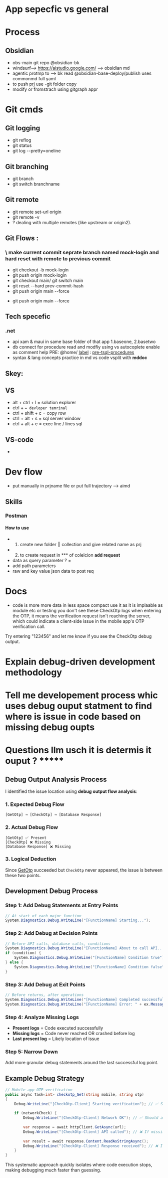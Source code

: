 

# App sepecfic vs general 

# Process
## Obsidian
* obs-main git repo @obsidian-bk
* windsurf--> https://aistudio.google.com/ --> obsidian md 
* agentic protmp to --> bk read @obsidian-base-deploy/publish uses commonmd full yaml 
* to push prj  use -git folder copy 
* modify or fromstrach using gitgraph  appr 





# Git cmds
## Git logging 
* git reflog
* git status 
* git log --pretty=oneline 


## Git branching 
* git branch
* git switch branchname

## Git remote 
* git remote set-url origin <new-url>
* git remote -v
* ? dealing with multiple remotes (like upstream or origin2).

## Git Flows :
### \\ make current commit seprate branch named mock-login and  hard reset  with remote to previous commit 
* git checkout -b mock-login
* git push origin  mock-login
* git checkout main/ git switch main 
* git reset --hard prev-commit-hash
* git push origin main --force
<!-- Push Changes to Remote -->

* git push origin main --force


## Tech specefic 
### .net 
* api xam & maui in same base folder of that app 1.baseone, 2.basetwo
* db connect for procedure read and  modfiy using vs autocoplete enable as comment help PRE: @home/ [label](./path) : [pre-tsql-procedures](./pre-tsql-procedures)
* syntax & lang concepts  practice in md vs code vsplit with **mddoc**


## Skey:
## VS
* alt + ctrl + l = solution explorer 
* ctrl + ` = devloper temrinal `
* ctrl + shift + c = copy row 
* ctrl + alt + s = sql server window 
* ctrl + alt + e = exec line / lines sql 


## VS-code
* 


# Dev flow 
* put manually in  prjname file or put full trajectory --> aimd 



## Skills

### Postman 
#### How to use
* 1. create new folder || collection and give related name as prj 
* 2. to create request in *** of colelcion  **add request**
* data as query parameter ? = 
* add path parameters 
* raw  and key value json data to post req 





# Docs 
* code is more more data in less space compact use it as it is implaable as module etc or testing 
you don't see these CheckOtp logs when entering the OTP, it means the verification request isn't reaching the server, which could indicate a client-side issue in the mobile app's OTP verification call.

Try entering "123456" and let me know if you see the CheckOtp debug output.

# Explain debug-driven development methodology
# Tell me  developement process whic uses debug ouput statment to find where is issue in code  based on missing debug oupts 
# Questions llm usch it is determis it ouput ? *****


## Debug Output Analysis Process

I identified the issue location using **debug output flow analysis**:

### 1. **Expected Debug Flow**
```
[GetOtp] → [CheckOtp] → [Database Response]
```

### 2. **Actual Debug Flow**
```
[GetOtp] ✅ Present
[CheckOtp] ❌ Missing  
[Database Response] ❌ Missing
```

### 3. **Logical Deduction**
Since [GetOtp](cci:1://file:///c:/Users/Parth/Desktop/2025/CERS-baseone/CERS/WebApi/HitServices.cs:389:8-485:9) succeeded but `CheckOtp` never appeared, the issue is between these two points.

## Development Debug Process

### **Step 1: Add Debug Statements at Entry Points**
```csharp
// At start of each major function
System.Diagnostics.Debug.WriteLine("[FunctionName] Starting...");
```

### **Step 2: Add Debug at Decision Points**
```csharp
// Before API calls, database calls, conditions
System.Diagnostics.Debug.WriteLine("[FunctionName] About to call API...");
if (condition) {
    System.Diagnostics.Debug.WriteLine("[FunctionName] Condition true");
} else {
    System.Diagnostics.Debug.WriteLine("[FunctionName] Condition false");
}
```

### **Step 3: Add Debug at Exit Points**
```csharp
// Before returns, after operations
System.Diagnostics.Debug.WriteLine("[FunctionName] Completed successfully");
System.Diagnostics.Debug.WriteLine("[FunctionName] Error: " + ex.Message);
```

### **Step 4: Analyze Missing Logs**
- **Present logs** = Code executed successfully
- **Missing logs** = Code never reached OR crashed before log
- **Last present log** = Likely location of issue

### **Step 5: Narrow Down**
Add more granular debug statements around the last successful log point.

## Example Debug Strategy

```csharp
// Mobile app OTP verification
public async Task<int> checkotp_Get(string mobile, string otp)
{
    Debug.WriteLine("[CheckOtp-Client] Starting verification"); // ✅ Should appear
    
    if (networkCheck) {
        Debug.WriteLine("[CheckOtp-Client] Network OK"); // ✅ Should appear
        
        var response = await httpClient.GetAsync(url);
        Debug.WriteLine("[CheckOtp-Client] API called"); // ❌ If missing = network/URL issue
        
        var result = await response.Content.ReadAsStringAsync();
        Debug.WriteLine("[CheckOtp-Client] Response received"); // ❌ If missing = API timeout
    }
}
```

This systematic approach quickly isolates where code execution stops, making debugging much faster than guessing.
